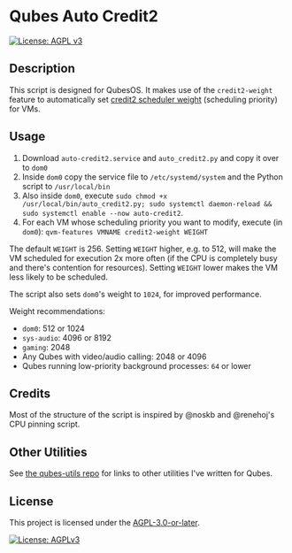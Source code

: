 # Qubes Auto Credit2

[![License: AGPL v3](https://img.shields.io/badge/License-AGPLv3-blue.svg)](https://www.gnu.org/licenses/agpl-3.0.en.html) 

## Description

This script is designed for QubesOS. It makes use of the `credit2-weight` feature to automatically set [credit2 scheduler weight](https://wiki.xenproject.org/wiki/Credit2_Scheduler) (scheduling priority) for VMs.

## Usage

1. Download `auto-credit2.service` and `auto_credit2.py` and copy it over to `dom0`
2. Inside `dom0` copy the service file to `/etc/systemd/system` and the Python script to `/usr/local/bin`
3. Also inside `dom0`, execute `sudo chmod +x /usr/local/bin/auto_credit2.py; sudo systemctl daemon-reload && sudo systemctl
   enable --now auto-credit2`.
4. For each VM whose scheduling priority you want to modify, execute (in `dom0`): `qvm-features VMNAME credit2-weight WEIGHT`

The default `WEIGHT` is 256. Setting `WEIGHT` higher, e.g. to 512, will make the VM scheduled for execution 2x more often (if the CPU is completely busy and there's contention for resources). Setting `WEIGHT` lower makes the VM less likely to be scheduled.

The script also sets `dom0`'s weight to `1024`, for improved performance.

Weight recommendations:
- `dom0`: 512 or 1024
- `sys-audio`: 4096 or 8192
- `gaming`: 2048
- Any Qubes with video/audio calling: 2048 or 4096
- Qubes running low-priority background processes: `64` or lower

## Credits

Most of the structure of the script is inspired by @noskb and @renehoj's CPU pinning script.

## Other Utilities

See [the qubes-utils repo](https://github.com/Atrate/qubes-utils) for links to other utilities I've written for Qubes.

## License
This project is licensed under the [AGPL-3.0-or-later](https://www.gnu.org/licenses/agpl-3.0.html).

[![License: AGPLv3](https://www.gnu.org/graphics/agplv3-with-text-162x68.png)](https://www.gnu.org/licenses/agpl-3.0.html)
